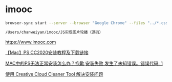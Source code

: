 # imooc

```bash
browser-sync start --server --browser "Google Chrome" --files "../*.css, *.html, **/*.js"

/Users/chanweiyan/imooc/JS实现图片轮播（源码）
```

<https://www.imooc.com>

[【Mac】PS CC2020安装教程及下载链接](https://mp.weixin.qq.com/s/eMv7PAyMWIOLA55Oj-hhOg)

[MAC中的PS无法正常安装怎么办？抱歉,安装失败 发生了未知错误。错误代码: 1](https://blog.csdn.net/qq_29855509/article/details/106991928?utm_medium=distribute.pc_aggpage_search_result.none-task-blog-2~all~first_rank_v2~rank_v25-4-106991928.nonecase&utm_term=adobemac%E5%AE%89%E8%A3%85%E5%99%A8%E9%81%87%E5%88%B0%E4%B8%80%E4%B8%AA%E9%94%99%E8%AF%AF)

[使用 Creative Cloud Cleaner Tool 解决安装问题](https://helpx.adobe.com/cn/creative-cloud/kb/cc-cleaner-tool-installation-problems.html)
